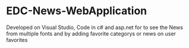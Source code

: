 # EDC-News-WebApplication
Developed on Visual Studio, Code in c# and asp.net for to see the News from multiple fonts and by adding favorite categorys or 
news on user favorites
